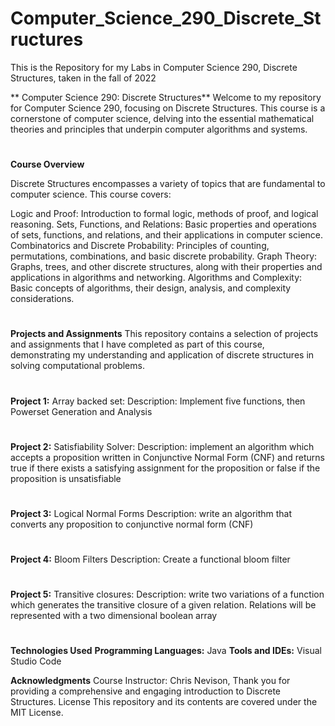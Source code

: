 # Computer_Science_290_Discrete_Structures
This is the Repository for my Labs in Computer Science 290, Discrete Structures, taken in the fall of 2022

** Computer Science 290: Discrete Structures**
Welcome to my repository for Computer Science 290, focusing on Discrete Structures. This course is a cornerstone of computer science, delving into the essential mathematical theories and principles that underpin computer algorithms and systems.

#
**Course Overview**


Discrete Structures encompasses a variety of topics that are fundamental to computer science. This course covers:

Logic and Proof: Introduction to formal logic, methods of proof, and logical reasoning.
Sets, Functions, and Relations: Basic properties and operations of sets, functions, and relations, and their applications in computer science.
Combinatorics and Discrete Probability: Principles of counting, permutations, combinations, and basic discrete probability.
Graph Theory: Graphs, trees, and other discrete structures, along with their properties and applications in algorithms and networking.
Algorithms and Complexity: Basic concepts of algorithms, their design, analysis, and complexity considerations.
#
**Projects and Assignments**
This repository contains a selection of projects and assignments that I have completed as part of this course, demonstrating my understanding and application of discrete structures in solving computational problems.
#
**Project 1:** Array backed set: 
Description: Implement five functions, then Powerset Generation and Analysis
#
**Project 2:**  Satisfiability Solver: 
Description: implement an algorithm which accepts a proposition written in Conjunctive Normal Form (CNF) and returns true if there exists a satisfying assignment for the proposition or false if the proposition is unsatisfiable
#
**Project 3:** Logical Normal Forms
Description: write an algorithm that converts any proposition to conjunctive normal form (CNF)
#
**Project 4:** Bloom Filters
Description: Create a functional bloom filter
#
**Project 5:** Transitive closures: 
Description:  write two variations of a function which generates the transitive closure of a given relation. Relations will be represented with a two dimensional boolean array
#
**Technologies Used**
**Programming Languages:** Java
**Tools and IDEs:** Visual Studio Code

**Acknowledgments**
Course Instructor: Chris Nevison, Thank you for providing a comprehensive and engaging introduction to Discrete Structures.
License
This repository and its contents are covered under the MIT License.
